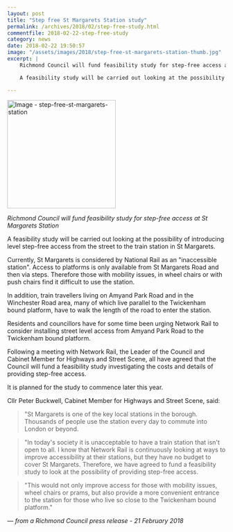 ```yaml
---
layout: post
title: "Step free St Margarets Station study"
permalink: /archives/2018/02/step-free-study.html
commentfile: 2018-02-22-step-free-study
category: news
date: 2018-02-22 19:50:57
image: "/assets/images/2018/step-free-st-margarets-station-thumb.jpg"
excerpt: |
    Richmond Council will fund feasibility study for step-free access at St Margarets Station.

    A feasibility study will be carried out looking at the possibility of introducing level step-free access from the street to the train station in St Margarets.

---
```


<a href="/assets/images/2018/step-free-st-margarets-station.jpg" title="Click for a larger image"><img src="/assets/images/2018/step-free-st-margarets-station-thumb.jpg" width="250" alt="Image - step-free-st-margarets-station"  class="photo right"/></a>

*Richmond Council will fund feasibility study for step-free access at St Margarets Station*

A feasibility study will be carried out looking at the possibility of introducing level step-free access from the street to the train station in St Margarets.

Currently, St Margarets is considered by National Rail as an "inaccessible station". Access to platforms is only available from St Margarets Road and then via steps. Therefore those with mobility issues, in wheel chairs or with push chairs find it difficult to use the station.

In addition, train travellers living on Amyand Park Road and in the Winchester Road area, many of which live parallel to the Twickenham bound platform, have to walk the length of the road to enter the station.

Residents and councillors have for some time been urging Network Rail to consider installing street level access from Amyand Park Road to the Twickenham bound platform.

Following a meeting with Network Rail, the Leader of the Council and Cabinet Member for Highways and Street Scene, all have agreed that the Council will fund a feasibility study investigating the costs and details of providing step-free access.

It is planned for the study to commence later this year.

Cllr Peter Buckwell, Cabinet Member for Highways and Street Scene, said:

> "St Margarets is one of the key local stations in the borough. Thousands of people use the station every day to commute into London or beyond.

> "In today's society it is unacceptable to have a train station that isn't open to all. I know that Network Rail is continuously looking at ways to improve accessibility at their stations, but they have no budget to cover St Margarets. Therefore, we have agreed to fund a feasibility study to look at the possibility of providing step-free access.

> "This would not only improve access for those with mobility issues, wheel chairs or prams, but also provide a more convenient entrance to the station for those who live so close to the Twickenham bound platform."

<cite>&mdash; from a Richmond Council press release - 21 February 2018</cite>
